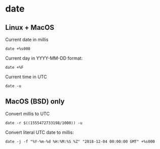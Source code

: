 # date

## Linux + MacOS

Current date in millis

```
date +%s000
```

Current day in YYYY-MM-DD format:

```
date +%F
```

Current time in UTC

```
date -u
```

## MacOS (BSD) only

Convert millis to UTC

```
date -r $((1555472733198/1000)) -u
```

Convert literal UTC date to millis:

```
date -j -f "%Y-%m-%d %H:%M:%S %Z" "2018-12-04 00:00:00 GMT" +%s000
```

